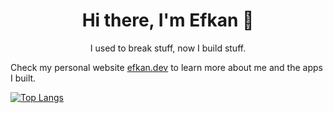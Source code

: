 <h1 align="center"> Hi there, I'm Efkan 👋 </h1>

<p align="center"> I used to break stuff, now I build stuff. </h3>

Check my personal website [efkan.dev](https://efkan.dev) to learn more about me and the apps I built.

[![Top Langs](https://github-readme-stats.vercel.app/api/top-langs/?username=efkann)](https://github.com/anuraghazra/github-readme-stats)

<!--
**efkann/efkann** is a ✨ _special_ ✨ repository because its `README.md` (this file) appears on your GitHub profile.

Here are some ideas to get you started:

- 🔭 I’m currently working on ...
- 🌱 I’m currently learning ...
- 👯 I’m looking to collaborate on ...
- 🤔 I’m looking for help with ...
- 💬 Ask me about ...
- 📫 How to reach me: ...
- 😄 Pronouns: ...
- ⚡ Fun fact: ...
-->
